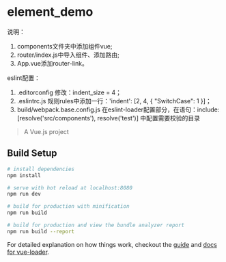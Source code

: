 # element_demo

说明：  
1. components文件夹中添加组件vue;  
2. router/index.js中导入组件、添加路由;  
3. App.vue添加router-link。

eslint配置：  
1. .editorconfig 修改：indent_size = 4；  
2. .eslintrc.js 规则rules中添加一行：'indent': [2, 4, { "SwitchCase": 1 }]；  
3. build/webpack.base.config.js 在eslint-loader配置部分，在语句：include: [resolve('src/components'), resolve('test')] 中配置需要校验的目录

> A Vue.js project

## Build Setup

``` bash
# install dependencies
npm install

# serve with hot reload at localhost:8080
npm run dev

# build for production with minification
npm run build

# build for production and view the bundle analyzer report
npm run build --report
```

For detailed explanation on how things work, checkout the [guide](http://vuejs-templates.github.io/webpack/) and [docs for vue-loader](http://vuejs.github.io/vue-loader).
